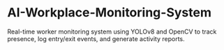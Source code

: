 # AI-Workplace-Monitoring-System
Real-time worker monitoring system using YOLOv8 and OpenCV to track presence, log entry/exit events, and generate activity reports.
